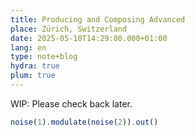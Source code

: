 ```yaml
---
title: Producing and Composing Advanced
place: Zürich, Switzerland
date: 2025-05-10T14:29:00.000+01:00
lang: en
type: note+blog
hydra: true
plum: true
---
```


WIP: Please check back later.

```javascript
noise(1).modulate(noise(2)).out()
```
